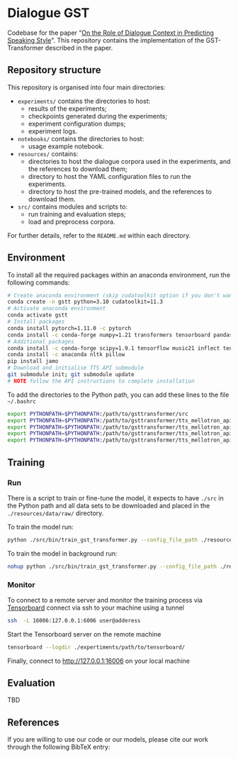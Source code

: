 # Dialogue GST

Codebase for the paper "[On the Role of Dialogue Context in Predicting Speaking Style](https://www.overleaf.com/read/cjqcjkkxntkp)". 
This repository contains the implementation of the GST-Transformer described in the paper.

## Repository structure

This repository is organised into four main directories:

- `experiments/` contains the directories to host:  
    - results of the experiments;
    - checkpoints generated during the experiments;
    - experiment configuration dumps;
    - experiment logs.
- `notebooks/` contains the directories to host:
    - usage example notebook.
- `resources/` contains:
    - directories to host the dialogue corpora used in the experiments, and the references to download them;
    - directory to host the YAML configuration files to run the experiments.
    - directory to host the pre-trained models, and the references to download them.
- `src/` contains modules and scripts to: 
    - run training and evaluation steps;
    - load and preprocess corpora.

For further details, refer to the `README.md` within each directory.

## Environment

To install all the required packages within an anaconda environment, run the following commands:

```bash
# Create anaconda environment (skip cudatoolkit option if you don't want to use the GPU)
conda create -n gstt python=3.10 cudatoolkit=11.3
# Activate anaconda environment
conda activate gstt
# Install packages
conda install pytorch=1.11.0 -c pytorch
conda install -c conda-forge numpy=1.21 transformers tensorboard pandas scikit-learn librosa matplotlib seaborn jupyterlab
# Additional packages
conda install -c conda-forge scipy=1.9.1 tensorflow music21 inflect tensorboardx unidecode pydantic=1.10.2
conda install -c anaconda nltk pillow
pip install jamo
# Download and initialise TTS API submodule
git submodule init; git submodule update
# NOTE follow the API instructions to complete installation
```

To add the directories to the Python path, you can add these lines to the file `~/.bashrc`

```bash
export PYTHONPATH=$PYTHONPATH:/path/to/gsttransformer/src
export PYTHONPATH=$PYTHONPATH:/path/to/gsttransformer/tts_mellotron_api/src
export PYTHONPATH=$PYTHONPATH:/path/to/gsttransformer/tts_mellotron_api/mellotron
export PYTHONPATH=$PYTHONPATH:/path/to/gsttransformer/tts_mellotron_api/mellotron/waveglow
export PYTHONPATH=$PYTHONPATH:/path/to/gsttransformer/tts_mellotron_api/tacotron2
```

## Training

### Run

There is a script to train or fine-tune the model, it expects to have `./src` in the Python path and all data sets to be downloaded and placed in the `./resources/data/raw/` directory.

To train the model run:
```bash
python ./src/bin/train_gst_transformer.py --config_file_path ./resources/configs/path/to/config.yaml
```

To train the model in background run:

```bash
nohup python ./src/bin/train_gst_transformer.py --config_file_path ./resources/configs/path/to/config.yaml > experiment_"$(date '+%Y_%m_%d_%H_%M_%S')".out &
```

### Monitor

To connect to a remote server and monitor the training process via [Tensorboard](https://www.tensorflow.org/tensorboard) connect via ssh to your machine using a tunnel

```bash
ssh  -L 16006:127.0.0.1:6006 user@adderess
```

Start the Tensorboard server on the remote machine

```bash
tensorboard --logdir ./expertiments/path/to/tensorboard/
```

Finally, connect to http://127.0.0.1:16006 on your local machine

## Evaluation

TBD

## References

If you are willing to use our code or our models, please cite our work through the following BibTeX entry:
```bibtex

```
